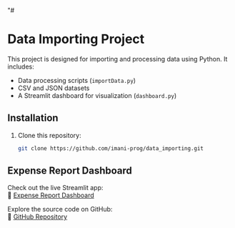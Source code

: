"# 
# Data Importing Project

This project is designed for importing and processing data using Python. It includes:

- Data processing scripts (`importData.py`)
- CSV and JSON datasets
- A Streamlit dashboard for visualization (`dashboard.py`)

## Installation

1. Clone this repository:
   ```sh
   git clone https://github.com/imani-prog/data_importing.git

## Expense Report Dashboard

Check out the live Streamlit app:  
🔗 [Expense Report Dashboard](https://imani-prog-data-importing-dashboard-jhzk0j.streamlit.app/)

Explore the source code on GitHub:  
🔗 [GitHub Repository](https://github.com/your-username/your-repository)
